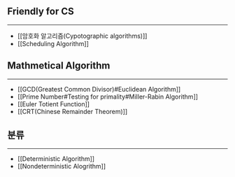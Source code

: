 
## Friendly for CS
---
+ [[암호화 알고리즘(Cypotographic algorithms)]]
+ [[Scheduling Algorithm]]
## Mathmetical Algorithm
---
+ [[GCD(Greatest Common Divisor)#Euclidean Algorithm]]
+ [[Prime Number#Testing for primality#Miller-Rabin Algorithm]]
+ [[Euler Totient Function]]
+ [[CRT(Chinese Remainder Theorem)]]

## 분류
---
+ [[Deterministic Algorithm]]
+ [[Nondeterministic Alogrithm]]

